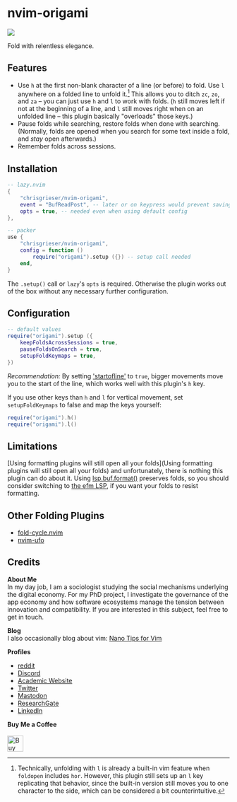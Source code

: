 <!-- LTeX: enabled=false -->
# nvim-origami <!-- LTeX: enabled=true -->
<a href="https://dotfyle.com/plugins/chrisgrieser/nvim-origami"><img src="https://dotfyle.com/plugins/chrisgrieser/nvim-origami/shield" /></a>

Fold with relentless elegance.

## Features
- Use `h` at the first non-blank character of a line (or before) to fold. Use `l` anywhere on a folded line to unfold it.[^1] This allows you to ditch `zc`, `zo`, and `za` – you can just use `h` and `l` to work with folds. (`h` still moves left if not at the beginning of a line, and `l` still moves right when on an unfolded line – this plugin basically "overloads" those keys.)
- Pause folds while searching, restore folds when done with searching. (Normally, folds are opened when you search for some text inside a fold, and *stay* open afterwards.)
- Remember folds across sessions.

## Installation

```lua
-- lazy.nvim
{
	"chrisgrieser/nvim-origami",
	event = "BufReadPost", -- later or on keypress would prevent saving folds
	opts = true, -- needed even when using default config
},

-- packer
use {
	"chrisgrieser/nvim-origami",
	config = function () 
		require("origami").setup ({}) -- setup call needed
	end,
}
```

The `.setup()` call or `lazy`'s `opts` is required. Otherwise the plugin works out of the box without any necessary further configuration.

## Configuration

```lua
-- default values
require("origami").setup ({
	keepFoldsAcrossSessions = true,
	pauseFoldsOnSearch = true,
	setupFoldKeymaps = true,
})
```

*Recommendation:* By setting ['startofline'](https://neovim.io/doc/user/options.html#'startofline') to `true`, bigger movements move you to the start of the line, which works well with this plugin's `h` key.

If you use other keys than `h` and `l` for vertical movement, set `setupFoldKeymaps` to false and map the keys yourself:

```lua
require("origami").h()
require("origami").l()
```

## Limitations
[Using formatting plugins will still open all your folds](Using formatting plugins will still open all your folds) and unfortunately, there is nothing this plugin can do about it. Using [lsp.buf.format()](https://neovim.io/doc/user/lsp.html#vim.lsp.buf.format()) preserves folds, so you should consider switching to [the efm LSP](https://github.com/mattn/efm-langserver), if you want your folds to resist formatting.

## Other Folding Plugins
- [fold-cycle.nvim](https://github.com/jghauser/fold-cycle.nvim)
- [nvim-ufo](https://github.com/kevinhwang91/nvim-ufo)

## Credits
<!-- vale Google.FirstPerson = NO -->
__About Me__  
In my day job, I am a sociologist studying the social mechanisms underlying the digital economy. For my PhD project, I investigate the governance of the app economy and how software ecosystems manage the tension between innovation and compatibility. If you are interested in this subject, feel free to get in touch.

__Blog__  
I also occasionally blog about vim: [Nano Tips for Vim](https://nanotipsforvim.prose.sh)

__Profiles__  
- [reddit](https://www.reddit.com/user/pseudometapseudo)
- [Discord](https://discordapp.com/users/462774483044794368/)
- [Academic Website](https://chris-grieser.de/)
- [Twitter](https://twitter.com/pseudo_meta)
- [Mastodon](https://pkm.social/@pseudometa)
- [ResearchGate](https://www.researchgate.net/profile/Christopher-Grieser)
- [LinkedIn](https://www.linkedin.com/in/christopher-grieser-ba693b17a/)

__Buy Me a Coffee__  
<br>
<a href='https://ko-fi.com/Y8Y86SQ91' target='_blank'><img height='36' style='border:0px;height:36px;' src='https://cdn.ko-fi.com/cdn/kofi1.png?v=3' border='0' alt='Buy Me a Coffee at ko-fi.com' /></a>

[^1]: Technically, unfolding with `l` is already a built-in vim feature when `foldopen` includes `hor`. However, this plugin still sets up an `l` key replicating that behavior, since the built-in version still moves you to one character to the side, which can be considered a bit counterintuitive.

